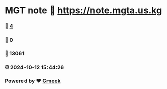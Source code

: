 # MGT note :link: https://note.mgta.us.kg 
### :page_facing_up: [4](https://note.mgta.us.kg/tag.html) 
### :speech_balloon: 0 
### :hibiscus: 13061 
### :alarm_clock: 2024-10-12 15:44:26 
### Powered by :heart: [Gmeek](https://github.com/Meekdai/Gmeek)
